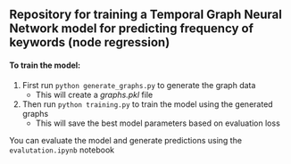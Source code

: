 ## Repository for training a Temporal Graph Neural Network model for predicting frequency of keywords (node regression)

#### To train the model:
1. First run `python generate_graphs.py` to generate the graph data
    * This will create a *graphs.pkl* file
2. Then run `python training.py` to train the model using the generated graphs
    * This will save the best model parameters based on evaluation loss

You can evaluate the model and generate predictions using the `evalutation.ipynb` notebook
